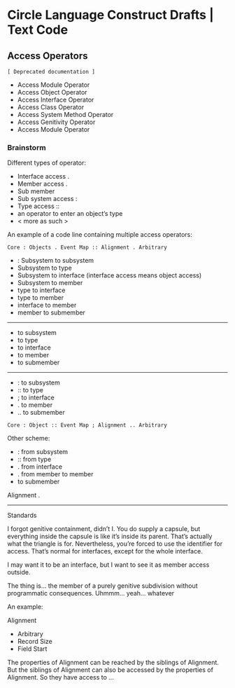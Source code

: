 ﻿Circle Language Construct Drafts | Text Code
============================================

Access Operators
----------------

`[ Deprecated documentation ]`

- Access Module Operator
- Access Object Operator
- Access Interface Operator
- Access Class Operator
- Access System Method Operator
- Access Genitivity Operator
- Access Module Operator

### Brainstorm

Different types of operator:

- Interface access .
- Member access .
- Sub member
- Sub system access :
- Type access ::
- an operator to enter an object’s type
- < more as such >

An example of a code line containing multiple access operators:

```
Core : Objects . Event Map :: Alignment . Arbitrary
```

- : Subsystem to subsystem
- Subsystem to type
- Subsystem to interface (interface access means object access)
- Subsystem to member
- type to interface
- type to member
- interface to member
- member to submember
-----
- to subsystem
- to type
- to interface
- to member
- to submember
-----
- : to subsystem
- :: to type
- ; to interface
- . to member
- .. to submember

```
Core : Object :: Event Map ; Alignment .. Arbitrary
```

Other scheme:

- : from subsystem
- :: from type
- . from interface
- . from member to member
- to submember

Alignment . 

-----

Standards

I forgot genitive containment, didn’t I. You do supply a capsule, but everything inside the capsule is like it’s inside its parent. That’s actually what the triangle is for. Nevertheless, you’re forced to use the identifier for access. That’s normal for interfaces, except for the whole interface.

I may want it to be an interface, but I want to see it as member access outside.

The thing is… the member of a purely genitive subdivision without programmatic consequences. Uhmmm… yeah… whatever

An example:

Alignment
- Arbitrary
- Record Size
- Field Start

The properties of Alignment can be reached by the siblings of Alignment. But the siblings of Alignment can also be accessed by the properties of Alignment. So they have access to ...